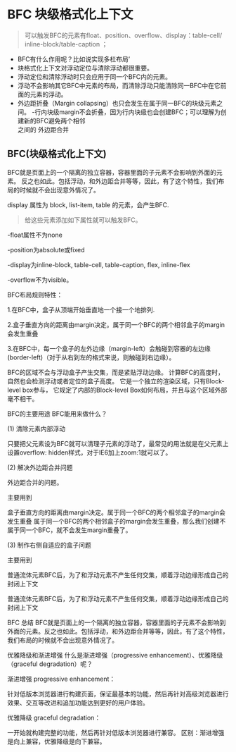 # BFC 块级格式化上下文
> 可以触发BFC的元素有float、position、overflow、display：table-cell/ inline-block/table-caption ；
- BFC有什么作用呢？比如说实现多栏布局’
- 块格式化上下文对浮动定位与清除浮动都很重要。
- 浮动定位和清除浮动时只会应用于同一个BFC内的元素。
- 浮动不会影响其它BFC中元素的布局，而清除浮动只能清除同一BFC中在它前面的元素的浮动。
- 外边距折叠（Margin collapsing）也只会发生在属于同一BFC的块级元素之间。
-行内块级margin不会折叠，因为行内块级也会创建BFC；可以理解为创建新的BFC避免两个相邻 <div> 之间的 外边距合并 
## BFC(块级格式化上下文)
BFC就是页面上的一个隔离的独立容器，容器里面的子元素不会影响到外面的元素。
反之也如此。包括浮动，和外边距合并等等，因此，有了这个特性，我们布局的时候就不会出现意外情况了。

display 属性为 block, list-item, table 的元素，会产生BFC.

> 给这些元素添加如下属性就可以触发BFC。   

-float属性不为none

-position为absolute或fixed

-display为inline-block, table-cell, table-caption, flex, inline-flex

-overflow不为visible。

BFC布局规则特性：

1.在BFC中，盒子从顶端开始垂直地一个接一个地排列.

2.盒子垂直方向的距离由margin决定。属于同一个BFC的两个相邻盒子的margin会发生重叠

3.在BFC中，每一个盒子的左外边缘（margin-left）会触碰到容器的左边缘(border-left)（对于从右到左的格式来说，则触碰到右边缘）。

BFC的区域不会与浮动盒子产生交集，而是紧贴浮动边缘。
计算BFC的高度时，自然也会检测浮动或者定位的盒子高度。
它是一个独立的渲染区域，只有Block-level box参与， 它规定了内部的Block-level Box如何布局，并且与这个区域外部毫不相干。

BFC的主要用途
BFC能用来做什么？

(1) 清除元素内部浮动

只要把父元素设为BFC就可以清理子元素的浮动了，最常见的用法就是在父元素上设置overflow: hidden样式，对于IE6加上zoom:1就可以了。

(2) 解决外边距合并问题

外边距合并的问题。

主要用到

盒子垂直方向的距离由margin决定。属于同一个BFC的两个相邻盒子的margin会发生重叠
属于同一个BFC的两个相邻盒子的margin会发生重叠，那么我们创建不属于同一个BFC，就不会发生margin重叠了。

(3) 制作右侧自适应的盒子问题

主要用到

普通流体元素BFC后，为了和浮动元素不产生任何交集，顺着浮动边缘形成自己的封闭上下文</pre>

普通流体元素BFC后，为了和浮动元素不产生任何交集，顺着浮动边缘形成自己的封闭上下文

BFC 总结
BFC就是页面上的一个隔离的独立容器，容器里面的子元素不会影响到外面的元素。反之也如此。包括浮动，和外边距合并等等，因此，有了这个特性，我们布局的时候就不会出现意外情况了。

优雅降级和渐进增强
什么是渐进增强（progressive enhancement）、优雅降级（graceful degradation）呢？

渐进增强 progressive enhancement：

针对低版本浏览器进行构建页面，保证最基本的功能，然后再针对高级浏览器进行效果、交互等改进和追加功能达到更好的用户体验。

优雅降级 graceful degradation：

一开始就构建完整的功能，然后再针对低版本浏览器进行兼容。
区别：渐进增强是向上兼容，优雅降级是向下兼容。